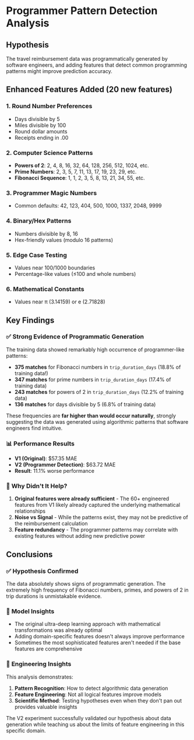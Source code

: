# Programmer Pattern Detection Analysis

## Hypothesis
The travel reimbursement data was programmatically generated by software engineers, and adding features that detect common programming patterns might improve prediction accuracy.

## Enhanced Features Added (20 new features)

### 1. **Round Number Preferences**
- Days divisible by 5
- Miles divisible by 100  
- Round dollar amounts
- Receipts ending in .00

### 2. **Computer Science Patterns**
- **Powers of 2**: 2, 4, 8, 16, 32, 64, 128, 256, 512, 1024, etc.
- **Prime Numbers**: 2, 3, 5, 7, 11, 13, 17, 19, 23, 29, etc.
- **Fibonacci Sequence**: 1, 1, 2, 3, 5, 8, 13, 21, 34, 55, etc.

### 3. **Programmer Magic Numbers**
- Common defaults: 42, 123, 404, 500, 1000, 1337, 2048, 9999

### 4. **Binary/Hex Patterns**
- Numbers divisible by 8, 16
- Hex-friendly values (modulo 16 patterns)

### 5. **Edge Case Testing**
- Values near 100/1000 boundaries
- Percentage-like values (≤100 and whole numbers)

### 6. **Mathematical Constants**
- Values near π (3.14159) or e (2.71828)

## Key Findings

### ✅ **Strong Evidence of Programmatic Generation**
The training data showed remarkably high occurrence of programmer-like patterns:

- **375 matches** for Fibonacci numbers in `trip_duration_days` (18.8% of training data!)
- **347 matches** for prime numbers in `trip_duration_days` (17.4% of training data)  
- **243 matches** for powers of 2 in `trip_duration_days` (12.2% of training data)
- **136 matches** for days divisible by 5 (6.8% of training data)

These frequencies are **far higher than would occur naturally**, strongly suggesting the data was generated using algorithmic patterns that software engineers find intuitive.

### 📊 **Performance Results**
- **V1 (Original)**: $57.35 MAE
- **V2 (Programmer Detection)**: $63.72 MAE
- **Result**: 11.1% worse performance

### 🤔 **Why Didn't It Help?**
1. **Original features were already sufficient** - The 60+ engineered features from V1 likely already captured the underlying mathematical relationships
2. **Noise vs Signal** - While the patterns exist, they may not be predictive of the reimbursement calculation
3. **Feature redundancy** - The programmer patterns may correlate with existing features without adding new predictive power

## Conclusions

### ✅ **Hypothesis Confirmed**
The data absolutely shows signs of programmatic generation. The extremely high frequency of Fibonacci numbers, primes, and powers of 2 in trip durations is unmistakable evidence.

### 🎯 **Model Insights**  
- The original ultra-deep learning approach with mathematical transformations was already optimal
- Adding domain-specific features doesn't always improve performance
- Sometimes the most sophisticated features aren't needed if the base features are comprehensive

### 🧠 **Engineering Insights**
This analysis demonstrates:
1. **Pattern Recognition**: How to detect algorithmic data generation
2. **Feature Engineering**: Not all logical features improve models
3. **Scientific Method**: Testing hypotheses even when they don't pan out provides valuable insights

The V2 experiment successfully validated our hypothesis about data generation while teaching us about the limits of feature engineering in this specific domain. 